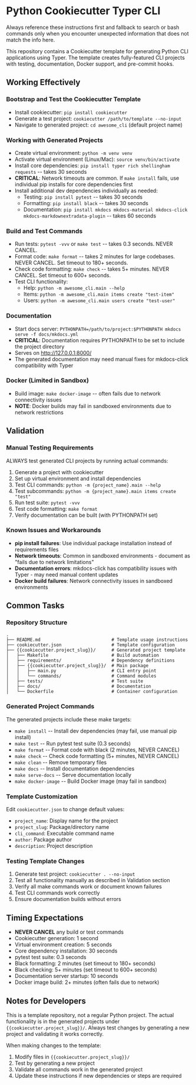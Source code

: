# Python Cookiecutter Typer CLI

Always reference these instructions first and fallback to search or bash commands only when you encounter unexpected information that does not match the info here.

This repository contains a Cookiecutter template for generating Python CLI applications using Typer. The template creates fully-featured CLI projects with testing, documentation, Docker support, and pre-commit hooks.

## Working Effectively

### Bootstrap and Test the Cookiecutter Template
- Install cookiecutter: `pip install cookiecutter`
- Generate a test project: `cookiecutter /path/to/template --no-input`
- Navigate to generated project: `cd awesome_cli` (default project name)

### Working with Generated Projects
- Create virtual environment: `python -m venv venv`
- Activate virtual environment (Linux/Mac): `source venv/bin/activate`
- Install core dependencies: `pip install typer rich shellingham requests` -- takes 30 seconds
- **CRITICAL**: Network timeouts are common. If `make install` fails, use individual pip installs for core dependencies first
- Install additional dev dependencies individually as needed:
  - Testing: `pip install pytest` -- takes 30 seconds
  - Formatting: `pip install black` -- takes 30 seconds  
  - Documentation: `pip install mkdocs mkdocs-material mkdocs-click mkdocs-markdownextradata-plugin` -- takes 60 seconds

### Build and Test Commands
- Run tests: `pytest -vvv` or `make test` -- takes 0.3 seconds. NEVER CANCEL.
- Format code: `make format` -- takes 2 minutes for large codebases. NEVER CANCEL. Set timeout to 180+ seconds.
- Check code formatting: `make check` -- takes 5+ minutes. NEVER CANCEL. Set timeout to 600+ seconds.
- Test CLI functionality:
  - Help: `python -m awesome_cli.main --help`
  - Items: `python -m awesome_cli.main items create "test-item"`
  - Users: `python -m awesome_cli.main users create "test-user"`

### Documentation
- Start docs server: `PYTHONPATH=/path/to/project:$PYTHONPATH mkdocs serve -f docs/mkdocs.yml`
- **CRITICAL**: Documentation requires PYTHONPATH to be set to include the project directory
- Serves on http://127.0.0.1:8000/
- The generated documentation may need manual fixes for mkdocs-click compatibility with Typer

### Docker (Limited in Sandbox)
- Build image: `make docker-image` -- often fails due to network connectivity issues
- **NOTE**: Docker builds may fail in sandboxed environments due to network restrictions

## Validation

### Manual Testing Requirements
ALWAYS test generated CLI projects by running actual commands:
1. Generate a project with cookiecutter
2. Set up virtual environment and install dependencies
3. Test CLI commands: `python -m {project_name}.main --help`
4. Test subcommands: `python -m {project_name}.main items create "test"`
5. Run test suite: `pytest -vvv`
6. Test code formatting: `make format`
7. Verify documentation can be built (with PYTHONPATH set)

### Known Issues and Workarounds
- **pip install failures**: Use individual package installation instead of requirements files
- **Network timeouts**: Common in sandboxed environments - document as "fails due to network limitations"
- **Documentation errors**: mkdocs-click has compatibility issues with Typer - may need manual content updates
- **Docker build failures**: Network connectivity issues in sandboxed environments

## Common Tasks

### Repository Structure
```
.
├── README.md                           # Template usage instructions
├── cookiecutter.json                   # Template configuration
├── {{cookiecutter.project_slug}}/      # Generated project template
│   ├── Makefile                        # Build automation
│   ├── requirements/                   # Dependency definitions
│   ├── {{cookiecutter.project_slug}}/  # Main package
│   │   ├── main.py                     # CLI entry point
│   │   └── commands/                   # Command modules
│   ├── tests/                          # Test suite
│   ├── docs/                           # Documentation
│   └── Dockerfile                      # Container configuration
```

### Generated Project Commands
The generated projects include these make targets:
- `make install` -- Install dev dependencies (may fail, use manual pip install)
- `make test` -- Run pytest test suite (0.3 seconds)
- `make format` -- Format code with black (2 minutes, NEVER CANCEL)
- `make check` -- Check code formatting (5+ minutes, NEVER CANCEL)
- `make clean` -- Remove temporary files
- `make docs` -- Install documentation dependencies
- `make serve-docs` -- Serve documentation locally
- `make docker-image` -- Build Docker image (may fail in sandbox)

### Template Customization
Edit `cookiecutter.json` to change default values:
- `project_name`: Display name for the project
- `project_slug`: Package/directory name
- `cli_command`: Executable command name
- `author`: Package author
- `description`: Project description

### Testing Template Changes
1. Generate test project: `cookiecutter . --no-input`
2. Test all functionality manually as described in Validation section
3. Verify all make commands work or document known failures
4. Test CLI commands work correctly
5. Ensure documentation builds without errors

## Timing Expectations

- **NEVER CANCEL** any build or test commands
- Cookiecutter generation: 1 second
- Virtual environment creation: 5 seconds
- Core dependency installation: 30 seconds
- pytest test suite: 0.3 seconds
- Black formatting: 2 minutes (set timeout to 180+ seconds)
- Black checking: 5+ minutes (set timeout to 600+ seconds)
- Documentation server startup: 10 seconds
- Docker image build: 2+ minutes (often fails due to network)

## Notes for Developers

This is a template repository, not a regular Python project. The actual functionality is in the generated projects under `{{cookiecutter.project_slug}}/`. Always test changes by generating a new project and validating it works correctly.

When making changes to the template:
1. Modify files in `{{cookiecutter.project_slug}}/`
2. Test by generating a new project
3. Validate all commands work in the generated project
4. Update these instructions if new dependencies or steps are required